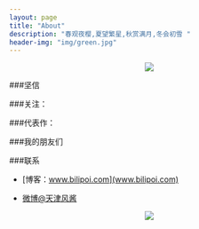 ```yaml
---
layout: page
title: "About"
description: "春观夜樱,夏望繁星,秋赏满月,冬会初雪 "
header-img: "img/green.jpg"
---
```



<center>
    <p><img src="http://7xlfkx.com1.z0.glb.clouddn.com/white2.jpg" align="center"></p>
</center>

###坚信




###关注：




###代表作：



###我的朋友们


###联系

- [博客：www.bilipoi.com](www.bilipoi.com)

- [微博@天津风酱](http://weibo.com/3887965721)




<center>
    <p><img src="http://i173.photobucket.com/albums/w63/cnfeat/2015-08-29-2_zpsqj7po8eo.png" align="center"></p>
</center>






